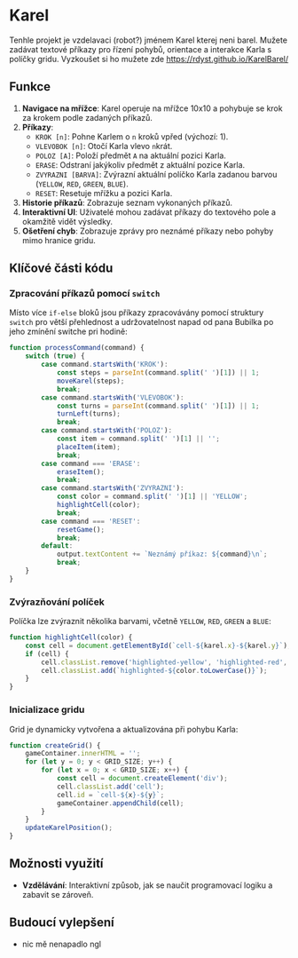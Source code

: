 # Karel

Tenhle projekt je vzdelavaci (robot?) jménem Karel kterej neni barel. Mužete zadávat textové příkazy pro řízení pohybů, orientace a interakce Karla s políčky gridu.
Vyzkoušet si ho mužete zde https://rdyst.github.io/KarelBarel/
## Funkce

1. **Navigace na mřížce**: Karel operuje na mřížce 10x10 a pohybuje se krok za krokem podle zadaných příkazů.
2. **Příkazy**:
   - `KROK [n]`: Pohne Karlem o `n` kroků vpřed (výchozí: 1).
   - `VLEVOBOK [n]`: Otočí Karla vlevo `n`krát.
   - `POLOZ [A]`: Položí předmět `A` na aktuální pozici Karla.
   - `ERASE`: Odstraní jakýkoliv předmět z aktuální pozice Karla.
   - `ZVYRAZNI [BARVA]`: Zvýrazní aktuální políčko Karla zadanou barvou (`YELLOW`, `RED`, `GREEN`, `BLUE`).
   - `RESET`: Resetuje mřížku a pozici Karla.
3. **Historie příkazů**: Zobrazuje seznam vykonaných příkazů.
4. **Interaktivní UI**: Uživatelé mohou zadávat příkazy do textového pole a okamžitě vidět výsledky.
5. **Ošetření chyb**: Zobrazuje zprávy pro neznámé příkazy nebo pohyby mimo hranice gridu.

## Klíčové části kódu

### Zpracování příkazů pomocí `switch`
Místo více `if-else` bloků jsou příkazy zpracovávány pomocí struktury `switch` pro větší přehlednost a udržovatelnost
napad od pana Bubilka po jeho zmínění switche pri hodině:

```javascript
function processCommand(command) {
    switch (true) {
        case command.startsWith('KROK'):
            const steps = parseInt(command.split(' ')[1]) || 1;
            moveKarel(steps);
            break;
        case command.startsWith('VLEVOBOK'):
            const turns = parseInt(command.split(' ')[1]) || 1;
            turnLeft(turns);
            break;
        case command.startsWith('POLOZ'):
            const item = command.split(' ')[1] || '';
            placeItem(item);
            break;
        case command === 'ERASE':
            eraseItem();
            break;
        case command.startsWith('ZVYRAZNI'):
            const color = command.split(' ')[1] || 'YELLOW';
            highlightCell(color);
            break;
        case command === 'RESET':
            resetGame();
            break;
        default:
            output.textContent += `Neznámý příkaz: ${command}\n`;
            break;
    }
}
```

### Zvýrazňování políček
Políčka lze zvýraznit několika barvami, včetně `YELLOW`, `RED`, `GREEN` a `BLUE`:

```javascript
function highlightCell(color) {
    const cell = document.getElementById(`cell-${karel.x}-${karel.y}`);
    if (cell) {
        cell.classList.remove('highlighted-yellow', 'highlighted-red', 'highlighted-green', 'highlighted-blue');
        cell.classList.add(`highlighted-${color.toLowerCase()}`);
    }
}
```

### Inicializace gridu
Grid je dynamicky vytvořena a aktualizována při pohybu Karla:

```javascript
function createGrid() {
    gameContainer.innerHTML = '';
    for (let y = 0; y < GRID_SIZE; y++) {
        for (let x = 0; x < GRID_SIZE; x++) {
            const cell = document.createElement('div');
            cell.classList.add('cell');
            cell.id = `cell-${x}-${y}`;
            gameContainer.appendChild(cell);
        }
    }
    updateKarelPosition();
}
```

## Možnosti využití

- **Vzdělávání**: Interaktivní způsob, jak se naučit programovací logiku a zabavit se zároveň.

## Budoucí vylepšení

- nic mě nenapadlo ngl


